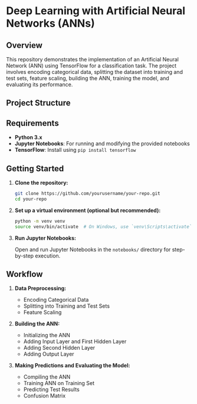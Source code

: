 # Deep Learning with Artificial Neural Networks (ANNs)

## Overview

This repository demonstrates the implementation of an Artificial Neural Network (ANN) using TensorFlow for a classification task. The project involves encoding categorical data, splitting the dataset into training and test sets, feature scaling, building the ANN, training the model, and evaluating its performance.

## Project Structure


## Requirements

- **Python 3.x**
- **Jupyter Notebooks**: For running and modifying the provided notebooks
- **TensorFlow**: Install using `pip install tensorflow`

## Getting Started

1. **Clone the repository:**

    ```bash
    git clone https://github.com/yourusername/your-repo.git
    cd your-repo
    ```

2. **Set up a virtual environment (optional but recommended):**

    ```bash
    python -m venv venv
    source venv/bin/activate  # On Windows, use `venv\Scripts\activate`
    ```

3. **Run Jupyter Notebooks:**

    Open and run Jupyter Notebooks in the `notebooks/` directory for step-by-step execution.

## Workflow

1. **Data Preprocessing:**

    - Encoding Categorical Data
    - Splitting into Training and Test Sets
    - Feature Scaling

2. **Building the ANN:**

    - Initializing the ANN
    - Adding Input Layer and First Hidden Layer
    - Adding Second Hidden Layer
    - Adding Output Layer

3. **Making Predictions and Evaluating the Model:**

    - Compiling the ANN
    - Training ANN on Training Set
    - Predicting Test Results
    - Confusion Matrix
